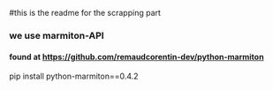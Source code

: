 #this is the readme for the scrapping part


### we use marmiton-API 
#### found at https://github.com/remaudcorentin-dev/python-marmiton
pip install python-marmiton==0.4.2

